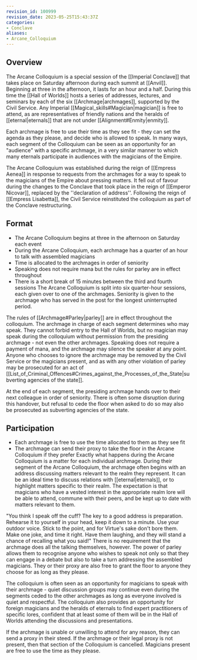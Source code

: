 ```yaml
---
revision_id: 100999
revision_date: 2023-05-25T15:43:37Z
categories:
- Conclave
aliases:
- Arcane_Colloquium
---
```




## Overview
The Arcane Colloquium is a special session of the [[Imperial Conclave]] that takes place on Saturday afternoon during each summit at [[Anvil]]. Beginning at three in the afternoon, it lasts for an hour and a half. During this time the [[Hall of Worlds]] hosts a series of addresses, lectures, and seminars by each of the six [[Archmage|archmages]], supported by the Civil Service. Any Imperial [[Magical_skills#Magician|magician]] is free to attend, as are representatives of friendly nations and the heralds of [[eternal|eternals]] that are not under [[Alignment#Enmity|enmity]].

Each archmage is free to use their time as they see fit - they can set the agenda as they please, and decide who is allowed to speak. In many ways, each segment of the Colloquium can be seen as an opportunity for an "audience" with a specific archmage, in a very similar manner to which many eternals participate in audiences with the magicians of the Empire.

The Arcane Colloquium was established during the reign of [[Empress Aenea]] in response to requests from the archmages for a way to speak to the magicians of the Empire about pressing matters. It fell out of favour during the changes to the Conclave that took place in the reign of [[Emperor Nicovar]], replaced by the ''declaration of address''. Following the reign of [[Empress Lisabetta]], the Civil Service reinstituted the colloquium as part of the Conclave restructuring.

## Format
* The Arcane Colloquium begins at three in the afternoon on Saturday each event
* During the Arcane Colloquium, each archmage has a quarter of an hour to talk with assembled magicians
* Time is allocated to the archmages in order of seniority
* Speaking does not require mana but the rules for parley are in effect throughout
* There is a short break of 15 minutes between the third and fourth sessions
The Arcane Colloquium is split into six quarter-hour sessions, each given over to one of the archmages. Seniority is given to the archmage who has served in the post for the longest uninterrupted period.  

The rules of [[Archmage#Parley|parley]] are in effect throughout the colloquium. The archmage in charge of each segment determines who may speak. They cannot forbid entry to the Hall of Worlds, but no magician may speak during the colloquium without permission from the presiding archmage - not even the other archmages. Speaking does not require a payment of mana, and the archmage may silence the speaker at any point. Anyone who chooses to ignore the archmage may be removed by the Civil Service or the magicians present, and as with any other violation of parley may be prosecuted for an act of [[List_of_Criminal_Offences#Crimes_against_the_Processes_of_the_State|subverting agencies of the state]]. 

At the end of each segment, the presiding archmage hands over to their next colleague in order of seniority. There is often some disruption during this handover, but refusal to cede the floor when asked to do so may also be prosecuted as subverting agencies of the state.

## Participation
* Each archmage is free to use the time allocated to them as they see fit
* The archmage can send their proxy to take the floor in the Arcane Colloquium if they prefer
Exactly what happens during the Arcane Colloquium is a matter for each individual archmage. During their segment of the Arcane Colloquium, the archmage often begins with an address discussing matters relevant to the realm they represent. It can be an ideal time to discuss relations with [[eternal|eternals]], or to highlight matters specific to their realm. The expectation is that magicians who have a vested interest in the appropriate realm lore will be able to attend, commune with their peers, and be kept up to date with matters relevant to them.

"You think I speak off the cuff? The key to a good address is preparation. Rehearse it to yourself in your head, keep it down to a minute. Use your outdoor voice. Stick to the point, and for Virtue's sake don't bore them. Make one joke, and time it right. Have them laughing, and they will stand a chance of recalling what you said!"
There is no requirement that the archmage does all the talking themselves, however. The power of parley allows them to recognise anyone who wishes to speak not only so that they can engage in a debate but also to take a turn addressing the assembled magicians. They or their proxy are also free to grant the floor to anyone they choose for as long as they please. 

The colloquium is often seen as an opportunity for magicians to speak with their archmage - quiet discussion groups may continue even during the segments ceded to the other archmages as long as everyone involved is quiet and respectful. The colloquium also provides an opportunity for foreign magicians and the heralds of eternals to find expert practitioners of specific lores, confident that at least some of them will be in the Hall of Worlds attending the discussions and presentations.

If the archmage is unable or unwilling to attend for any reason, they can send a proxy in their steed. If the archmage or their legal proxy is not present, then that section of the Colloquium is cancelled. Magicians present are free to use the time as they please.

